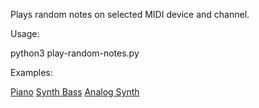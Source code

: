 Plays random notes on selected MIDI device and channel.

Usage:

python3 play-random-notes.py

Examples:

[Piano](./examples/piano.mp3)
[Synth Bass](./examples/synth_bass.mp3)
[Analog Synth](./examples/analog_synth.mp3)



